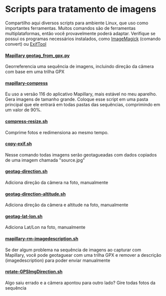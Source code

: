 # Scripts para tratamento de imagens
Compartilho aqui diversos scripts para ambiente Linux, que uso como importantes ferramentas. Muitos comandos são de ferramentas multiplataformas, então você provavelmente poderá adaptar.
Verifique se possui os programas necessários instalados, como [ImageMagick](http://www.imagemagick.org/) (comando convert) ou [ExifTool](https://en.wikipedia.org/wiki/ExifTool)

#### [Mapillary geotag_from_gpx.py](https://github.com/mapillary/mapillary_tools/blob/master/python/geotag_from_gpx.py)
Georreferencia uma sequência de imagens, incluindo direção da câmera com base em uma trilha GPX


#### [mapillary-compress](mapillary-compress/)
Eu uso a versão 116 do aplicativo Mapillary, mais estável no meu aparelho. Gera imagens de tamanho grande. Coloque esse script em uma pasta principal que ele entrará em todas pastas das sequências, comprimindo em um valor de 90%.

#### [compress-resize.sh](compress-resize.sh)
Comprime fotos e redimensiona ao mesmo tempo.

#### [copy-exif.sh](copy-exif.sh)
Nesse comando todas imagens serão geotagueadas com dados copiados de uma imagem chamada "source.jpg"

#### [geotag-direction.sh](geotag-direction.sh)
Adiciona direção da câmera na foto, manualmente

#### [geotag-direction-altitude.sh](geotag-direction-altitude.sh)
Adiciona direção da câmera e altitude na foto, manualmente

#### [geotag-lat-lon.sh](geotag-lat-lon.sh)
Adiciona Lat/Lon na foto, manualmente

#### [mapillary-rm-imagedescription.sh](mapillary-rm-imagedescription.sh)
Se der algum problema na sequência de imagens ao capturar com Mapillary, você pode geotaguear com uma trilha GPX e remover a descrição (imagedescription) para poder enviar manualmente

#### [rotate-GPSImgDirection.sh](rotate-GPSImgDirection.sh)
Algo saiu errado e a câmera apontou para outro lado? Gire todas fotos da sequência

